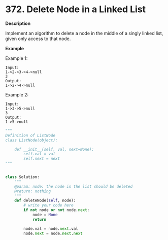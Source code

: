 # 372. Delete Node in a Linked List

**Description**

Implement an algorithm to delete a node in the middle of a singly linked list, given only access to that node.

**Example**

Example 1:

```
Input:
1->2->3->4->null
3
Output:
1->2->4->null
```

Example 2:

```
Input:
1->3->5->null
3
Output:
1->5->null
```


```python
"""
Definition of ListNode
class ListNode(object):

    def __init__(self, val, next=None):
        self.val = val
        self.next = next
"""


class Solution:
    """
    @param: node: the node in the list should be deleted
    @return: nothing
    """
    def deleteNode(self, node):
        # write your code here
        if not node or not node.next:
            node = None
            return

        node.val = node.next.val
        node.next = node.next.next
```